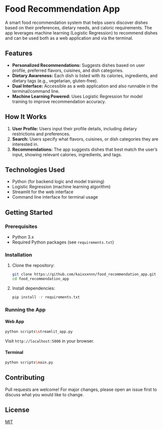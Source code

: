 # Food Recommendation App

A smart food recommendation system that helps users discover dishes based on their preferences, dietary needs, and caloric requirements. The app leverages machine learning (Logistic Regression) to recommend dishes and can be used both as a web application and via the terminal.

## Features

- **Personalized Recommendations:** Suggests dishes based on user profile, preferred flavors, cuisines, and dish categories.
- **Dietary Awareness:** Each dish is listed with its calories, ingredients, and dietary tags (e.g., vegetarian, gluten-free).
- **Dual Interface:** Accessible as a web application and also runnable in the terminal/command line.
- **Machine Learning Powered:** Uses Logistic Regression for model training to improve recommendation accuracy.

## How It Works

1. **User Profile:** Users input their profile details, including dietary restrictions and preferences.
2. **Search:** Users specify what flavors, cuisines, or dish categories they are interested in.
3. **Recommendations:** The app suggests dishes that best match the user’s input, showing relevant calories, ingredients, and tags.

## Technologies Used

- Python (for backend logic and model training)
- Logistic Regression (machine learning algorithm)
- Streamlit for the web interface
- Command line interface for terminal usage

## Getting Started

### Prerequisites

- Python 3.x
- Required Python packages (see `requirements.txt`)

### Installation

1. Clone the repository:
    ```bash
    git clone https://github.com/kaixxxnnn/food_recommendation_app.git
    cd food_recommendation_app
    ```

2. Install dependencies:
    ```bash
    pip install -r requirements.txt
    ```

### Running the App

#### Web App

```bash
python scripts\streamlit_app.py
```
Visit `http://localhost:5000` in your browser.

#### Terminal

```bash
python scripts\main.py
```

## Contributing

Pull requests are welcome! For major changes, please open an issue first to discuss what you would like to change.

## License

[MIT](LICENSE)
